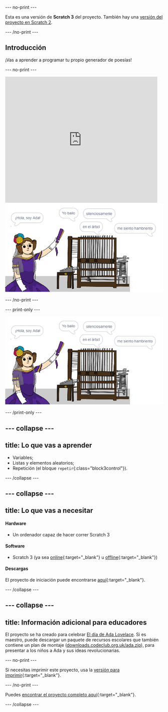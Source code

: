 --- no-print ---

Esta es una versión de **Scratch 3** del proyecto. También hay una [versión del proyecto en Scratch 2](https://projects.raspberrypi.org/es-ES/projects/poetry-generator-scratch2).

--- /no-print ---

## Introducción

¡Vas a aprender a programar tu propio generador de poesías!

--- no-print ---

<div class="scratch-preview">
  <iframe allowtransparency="true" width="485" height="402" src="https://scratch.mit.edu/projects/embed/344584755/?autostart=false" frameborder="0" scrolling="no"></iframe>
  <img src="images/poetry-final.png">
</div>

--- /no-print ---

--- print-only ---

![captura de pantalla del juego](images/poetry-final.png)

--- /print-only ---

--- collapse ---
---
title: Lo que vas a aprender
---

+ Variables;
+ Listas y elementos aleatorios;
+ Repetición (el bloque `repetir`{:class="block3control"}).

--- /collapse ---

--- collapse ---
---
title: Lo que vas a necesitar
---

#### Hardware

+ Un ordenador capaz de hacer correr Scratch 3

#### Software

+ Scratch 3 (ya sea [online](https://rpf.io/scratchon){:target="_blank"} u [offline](https://rpf.io/scratchoff){:target="_blank"})

#### Descargas

El proyecto de iniciación puede encontrarse [aquí](https://rpf.io/p/es-ES/poetry-generator-go){:target="_blank"}.

--- /collapse ---

--- collapse ---
---
title: Información adicional para educadores
---

El proyecto se ha creado para celebrar [El día de Ada Lovelace](https://findingada.com). Si es maestro, puede descargar un paquete de recursos escolares que también contiene un plan de montaje ([downloads.codeclub.org.uk/ada.zip](http://downloads.codeclub.org.uk/ada.zip)), para presentar a los niños a Ada y sus ideas revolucionarias.

--- no-print ---

Si necesitas imprimir este proyecto, usa la [versión para imprimir](https://projects.raspberrypi.org/es-ES/projects/poetry-generator/print){:target="_blank"}.

--- /no-print ---

Puedes [encontrar el proyecto completo aquí](https://rpf.io/p/es-ES/poetry-generator-get){:target="_blank"}.

--- /collapse ---
